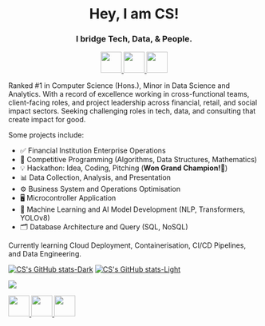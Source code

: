 <h1 align="center">Hey, I am CS!</h3>
<h3 align="center">
    I bridge Tech, Data, & People.
</h3>
<p align="center">
  <a href="mailto:cs@christiansarabia.com">
    <picture>
        <source media="(prefers-color-scheme: dark)" srcset="https://github.com/user-attachments/assets/69e5d921-769d-483e-8299-e941d0c85a4c">
        <img src="https://github.com/user-attachments/assets/6d8de0ab-69f0-4d29-a255-dbaee82fa00d" width="42" height="42">
    </picture>
  </a>
<a href="https://www.linkedin.com/in/csfromcs">
    <picture>
        <source media="(prefers-color-scheme: dark)" srcset="https://github.com/user-attachments/assets/c561ccb0-c528-4f7a-a1c9-5d192c1cf1f8">
        <img src="https://github.com/user-attachments/assets/c1cb03c1-7dd0-4bcd-88bf-e65cc01a938e" width="42" height="42">
    </picture>
</a>
  
<a href="https://calendar.app.google/Npf1eZb2wibnH4yt5">
  <img src="https://github.com/user-attachments/assets/1ff89c7f-56a9-48a1-944b-c327ef25b8a5" height="42" />
</a>

</p>

Ranked #1 in Computer Science (Hons.), Minor in Data Science and Analytics. With a record of excellence working in cross-functional teams, client-facing roles, and project leadership across financial, retail, and social impact sectors. Seeking challenging roles in tech, data, and consulting that create impact for good.


Some projects include:
- ✅ Financial Institution Enterprise Operations
- 🤖 Competitive Programming (Algorithms, Data Structures, Mathematics)
- 💡 Hackathon: Idea, Coding, Pitching (**Won Grand Champion!🥳**)
- 📊 Data Collection, Analysis, and Presentation
- ⚙️ Business System and Operations Optimisation
- 🖥️ Microcontroller Application
- 🧠 Machine Learning and AI Model Development (NLP, Transformers, YOLOv8)
- 🗂️ Database Architecture and Query (SQL, NoSQL)

Currently learning Cloud Deployment, Containerisation, CI/CD Pipelines, and Data Engineering.


[![CS's GitHub stats-Dark](https://github-readme-stats.vercel.app/api?username=csfromcs&show_icons=true&include_all_commits=true&hide=issues,contribs&theme=dark&border_color=555555&rank_icon=github#gh-dark-mode-only)](https://github.com/csfromcs#gh-light-mode-only)
[![CS's GitHub stats-Light](https://github-readme-stats.vercel.app/api?username=csfromcs&show_icons=true&include_all_commits=true&hide=issues,contribs&theme=default&rank_icon=github#gh-light-mode-only)](https://github.com/csfromcs#gh-dark-mode-only)


![](https://komarev.com/ghpvc/?username=csfromcs)

 <a href="mailto:cs@christiansarabia.com">
    <picture>
        <source media="(prefers-color-scheme: dark)" srcset="https://github.com/user-attachments/assets/69e5d921-769d-483e-8299-e941d0c85a4c">
        <img src="https://github.com/user-attachments/assets/6d8de0ab-69f0-4d29-a255-dbaee82fa00d" width="42" height="42">
    </picture>
  </a>
  
<a href="https://www.linkedin.com/in/csfromcs">
    <picture>
        <source media="(prefers-color-scheme: dark)" srcset="https://github.com/user-attachments/assets/c561ccb0-c528-4f7a-a1c9-5d192c1cf1f8">
        <img src="https://github.com/user-attachments/assets/c1cb03c1-7dd0-4bcd-88bf-e65cc01a938e" width="42" height="42">
    </picture>
</a>

<a href="https://calendar.app.google/Npf1eZb2wibnH4yt5">
<img src="https://github.com/user-attachments/assets/1ff89c7f-56a9-48a1-944b-c327ef25b8a5" height="42" />
</a>
